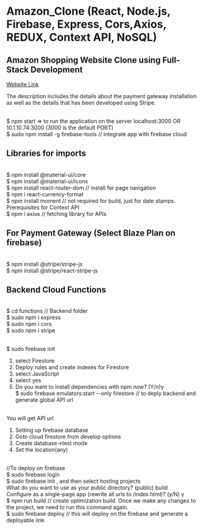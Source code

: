 # Amazon_Clone (React, Node.js, Firebase, Express, Cors,Axios, REDUX, Context API, NoSQL)
## Amazon Shopping Website Clone using Full-Stack Development
[Website Link](https://clone-23ff5.web.app/)

The description includes the details about the payment gateway installation as well as the details that has been developed using Stripe. 

<br/> $ npm start => to run the application on the server localhost:3000 OR 10.1.10.74:3000 (3000 is the default PORT)
<br/> $ sudo npm install -g firebase-tools // integrate app with firebase cloud

## Libraries for imports
<br/> $ npm install @material-ui/core
<br/> $ npm install @material-ui/icons
<br/> $ npm install react-router-dom // install for page navigation
<br/> $ npm i react-currency-format
<br/> $ npm install moment // not required for build, just for date stamps. Prerequisites for Context API
<br/> $ npm i axios // fetching library for APIs

## For Payment Gateway (Select Blaze Plan on firebase)
<br/> $ npm install @stripe/stripe-js
<br/> $ npm install @stripe/react-stripe-js

## Backend Cloud Functions
<br/> $ cd functions // Backend folder
<br/> $ sudo npm i express
<br/> $ sudo npm i cors
<br/> $ sudo npm i stripe

<br/> $ sudo firebase init
1. select Firestore
1. Deploy rules and create indexes for Firestore
1. select JavaScript
1. select yes
1. Do you want to install dependencies with npm now? (Y/n)y
<br/> $ sudo firebase emulators:start --only firestore // to deply backend and generate global API url

<br/> You will get API url 

1. Setting up firebase database
1. Goto cloud firestore from develop options
1. Create database->test mode
1. Set the location(any)


<br/> //To deploy on firebase
<br/> $ sudo firebase login
<br/> $ sudo firebase init , and then select hosting projects
<br/> What do you want to use as your public directory? (public) build
<br/> Configure as a single-page app (rewrite all urls to /index.html)? (y/N) y
<br/> $ npm run build // create optimization build. Once we make any changes to the project, we need to run this command again.
<br/> $ sudo firebase deploy // this will deploy on the firebase and generate a deployable link
